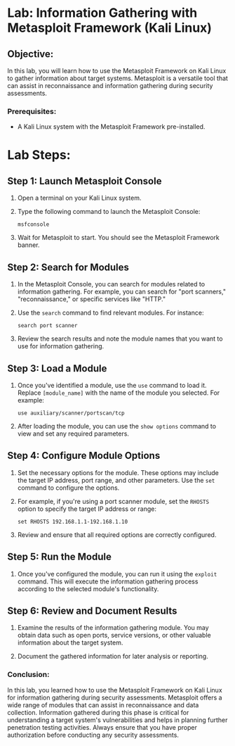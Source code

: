 # Lab: Information Gathering with Metasploit Framework (Kali Linux)

## Objective:

In this lab, you will learn how to use the Metasploit Framework on Kali Linux to gather information about target systems. Metasploit is a versatile tool that can assist in reconnaissance and information gathering during security assessments.

### Prerequisites:

- A Kali Linux system with the Metasploit Framework pre-installed.

# Lab Steps:

## Step 1: Launch Metasploit Console

1. Open a terminal on your Kali Linux system.

2. Type the following command to launch the Metasploit Console:
   ```
   msfconsole
   ```

3. Wait for Metasploit to start. You should see the Metasploit Framework banner.

## Step 2: Search for Modules

1. In the Metasploit Console, you can search for modules related to information gathering. For example, you can search for "port scanners," "reconnaissance," or specific services like "HTTP."

2. Use the `search` command to find relevant modules. For instance:
   ```
   search port scanner
   ```

3. Review the search results and note the module names that you want to use for information gathering.

## Step 3: Load a Module

1. Once you've identified a module, use the `use` command to load it. Replace `[module_name]` with the name of the module you selected. For example:
   ```
   use auxiliary/scanner/portscan/tcp
   ```

2. After loading the module, you can use the `show options` command to view and set any required parameters.

## Step 4: Configure Module Options

1. Set the necessary options for the module. These options may include the target IP address, port range, and other parameters. Use the `set` command to configure the options.

2. For example, if you're using a port scanner module, set the `RHOSTS` option to specify the target IP address or range:
   ```
   set RHOSTS 192.168.1.1-192.168.1.10
   ```

3. Review and ensure that all required options are correctly configured.

## Step 5: Run the Module

1. Once you've configured the module, you can run it using the `exploit` command. This will execute the information gathering process according to the selected module's functionality.

## Step 6: Review and Document Results

1. Examine the results of the information gathering module. You may obtain data such as open ports, service versions, or other valuable information about the target system.

2. Document the gathered information for later analysis or reporting.

### Conclusion:

In this lab, you learned how to use the Metasploit Framework on Kali Linux for information gathering during security assessments. Metasploit offers a wide range of modules that can assist in reconnaissance and data collection. Information gathered during this phase is critical for understanding a target system's vulnerabilities and helps in planning further penetration testing activities. Always ensure that you have proper authorization before conducting any security assessments.

